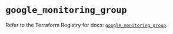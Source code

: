 # `google_monitoring_group`

Refer to the Terraform Registry for docs: [`google_monitoring_group`](https://registry.terraform.io/providers/hashicorp/google-beta/5.36.0/docs/resources/google_monitoring_group).
